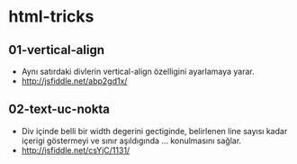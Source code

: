 # html-tricks

## 01-vertical-align
- Aynı satırdaki divlerin vertical-align özelligini ayarlamaya yarar.
- http://jsfiddle.net/abp2gd1x/

## 02-text-uc-nokta
- Div içinde belli bir width degerini gectiginde, belirlenen line sayısı kadar içerigi göstermeyi ve sınır aşıldıgında ... konulmasını sağlar.
- http://jsfiddle.net/csYjC/1131/